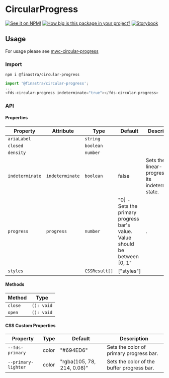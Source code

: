# CircularProgress

[![See it on NPM!](https://img.shields.io/npm/v/@finastra/circular-progress?style=for-the-badge)](https://www.npmjs.com/package/@finastra/circular-progress)
[![How big is this package in your project?](https://img.shields.io/bundlephobia/minzip/@finastra/circular-progress?style=for-the-badge)](https://bundlephobia.com/result?p=@finastra/circular-progress')
[![Storybook](https://shields.io/badge/-Play%20with%20this%20web%20component-2a0481?logo=storybook&style=for-the-badge)](https://finastra.github.io/finastra-design-system/?path=/story/data-display-progress-indicator-circular-progress--default)

## Usage

For usage please see [mwc-circular-progress](https://github.com/material-components/material-web/tree/main/packages/circular-progress)

### Import

```
npm i @finastra/circular-progress
```

```ts
import '@finastra/circular-progress';
...
<fds-circular-progress indeterminate="true"></fds-circular-progress>
```

### API

<!-- DOC -->

#### Properties

| Property        | Attribute       | Type          | Default                                                                     | Description                                            |
| --------------- | --------------- | ------------- | --------------------------------------------------------------------------- | ------------------------------------------------------ |
| `ariaLabel`     |                 | `string`      |                                                                             |                                                        |
| `closed`        |                 | `boolean`     |                                                                             |                                                        |
| `density`       |                 | `number`      |                                                                             |                                                        |
| `indeterminate` | `indeterminate` | `boolean`     | false                                                                       | Sets the linear-progress into its indeterminate state. |
| `progress`      | `progress`      | `number`      | "0] - Sets the primary progress bar's value. Value should be between [0, 1" | .                                                      |
| `styles`        |                 | `CSSResult[]` | ["styles"]                                                                  |                                                        |

#### Methods

| Method  | Type       |
| ------- | ---------- |
| `close` | `(): void` |
| `open`  | `(): void` |

#### CSS Custom Properties

| Property            | Type  | Default                    | Description                                |
| ------------------- | ----- | -------------------------- | ------------------------------------------ |
| `--fds-primary`     | color | "#694ED6"                  | Sets the color of primary progress bar.    |
| `--primary-lighter` | color | "rgba(105, 78, 214, 0.08)" | Sets the color of the buffer progress bar. |

<!-- /DOC -->
